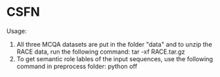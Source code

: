 # CSFN
Usage:
1. All three MCQA datasets are put in the folder "data" and to unzip the RACE data, run the following command:
tar -xf RACE.tar.gz
2. To get semantic role lables of the input sequences, use the following command in preprocess folder:
python off
